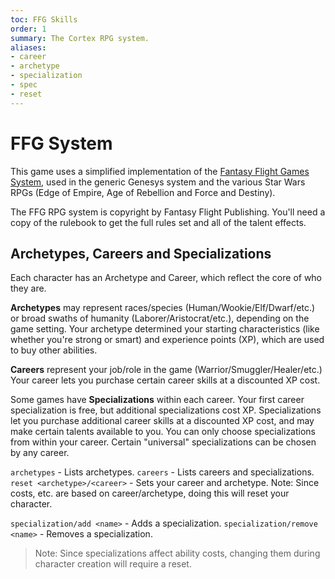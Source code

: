 ```yaml
---
toc: FFG Skills
order: 1
summary: The Cortex RPG system.
aliases:
- career
- archetype
- specialization
- spec
- reset
---
```


# FFG System

This game uses a simplified implementation of the [Fantasy Flight Games System](https://www.fantasyflightgames.com/en/index/), used in the generic Genesys system and the various Star Wars RPGs (Edge of Empire, Age of Rebellion and Force and Destiny).

The FFG RPG system is copyright by Fantasy Flight Publishing.  You'll need a copy of the rulebook to get the full rules set and all of the talent effects.

## Archetypes, Careers and Specializations

Each character has an Archetype and Career, which reflect the core of who they are.  

**Archetypes** may represent races/species (Human/Wookie/Elf/Dwarf/etc.) or broad swaths of humanity (Laborer/Aristocrat/etc.), depending on the game setting.  Your archetype determined your starting characteristics (like whether you're strong or smart) and experience points (XP), which are used to buy other abilities.

**Careers** represent your job/role in the game (Warrior/Smuggler/Healer/etc.)  Your career lets you purchase certain career skills at a discounted XP cost.

Some games have **Specializations** within each career.  Your first career specialization is free, but additional specializations cost XP.  Specializations let you purchase additional career skills at a discounted XP cost, and may make certain talents available to you.  You can only choose specializations from within your career.  Certain "universal" specializations can be chosen by any career.

`archetypes` - Lists archetypes.
`careers` - Lists careers and specializations.
`reset <archetype>/<career>` - Sets your career and archetype.
    Note: Since costs, etc. are based on career/archetype, doing this will reset your character.

`specialization/add <name>` - Adds a specialization.
`specialization/remove <name>` - Removes a specialization.

> Note: Since specializations affect ability costs, changing them during character creation will require a reset.